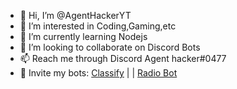 - 👋 Hi, I’m @AgentHackerYT
- 👀 I’m interested in Coding,Gaming,etc
- 🌱 I’m currently learning Nodejs
- 💞️ I’m looking to collaborate on Discord Bots
- 📫 Reach me through Discord Agent hacker#0477
- 🤖 Invite my bots: [Classify](https://discord.com/api/oauth2/authorize?client_id=785067083566022676&permissions=8&scope=bot) | | [Radio Bot](https://discord.com/api/oauth2/authorize?client_id=828510451595870218&permissions=8&scope=bot)
<!---
I make discord bots 
--->
